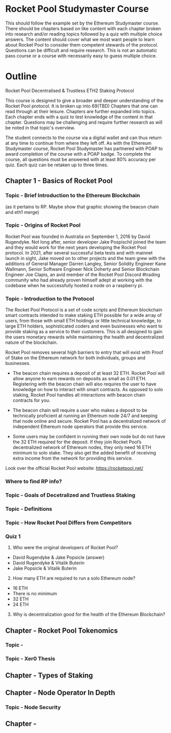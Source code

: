 # Rocket Pool Studymaster Course

This should follow the example set by the Ethereum Studymaster course.
There should be chapters based on like content with each chapter broken into research and/or reading topics followed by a quiz with multiple choice answers.
The content should cover what we most want people to learn about Rocket Pool to consider them competent stewards of the protocol. Questions can be difficult and require research. This is not an automatic pass course or a course with necessarily easy to guess multiple choice.

# Outline
Rocket Pool
Decentralised & Trustless ETH2 Staking Protocol

This course is designed to give a broader and deeper understanding of the Rocket Pool protocol. It is broken up into 69(TBD) Chapters that one can read through at their leisure. Chapters are further expanded into topics. Each chapter ends with a quiz to test knowledge of the content in that chapter. Questions may be challenging and require further research as will be noted in that topic's overview.

The student connects to the course via a digital wallet and can thus return at any time to continue from where they left off. As with the Ethereum Studymaster course, Rocket Pool Studymaster has partnered with POAP to award completion of the course with a POAP badge.  To complete the course, all questions must be answered with at least 80% accuracy per quiz. Each quiz can be retaken up to three times.

## Chapter 1 - Basics of Rocket Pool

### Topic - Brief Introduction to the Ethereum Blockchain
(as it pertains to RP. Maybe show that graphic showing the beacon chain and eth1 merge)

### Topic - Origins of Rocket Pool
Rocket Pool was founded in Australia on September 1, 2016 by David Rugendyke. Not long after, senior developer Jake Pospischil joined the team and they would work for the next years developing the Rocket Pool protocol. In 2021, after several successful beta tests and with mainnet launch in sight, Jake moved on to other projects and the team grew with the additions of General Manager Darren Langley, Senior Solidity Engineer Kane Wallmann, Senior Software Engineer Nick Doherty and Senior Blockchain Engineer Joe Clapis, an avid member of the Rocket Pool Discord #trading community who had already proven himself adept at working with the codebase when he successfully hosted a node on a raspberry pi.

### Topic - Introduction to the Protocol
The Rocket Pool Protocol is a set of code scripts and Ethereum blockchain smart contracts intended to make staking ETH possible for a wide array of users, from those with small ETH holdings or little technical knowledge, to large ETH holders, sophisticated coders and even businesses who want to provide staking as a service to their customers. This is all designed to gain the users monetary rewards while maintaining the health and decentralized nature of the blockchain.

Rocket Pool removes several high barriers to entry that will exist with Proof of Stake on the Ethereum network for both individuals, groups and businesses.

* The beacon chain requires a deposit of at least 32 ETH. Rocket Pool will allow anyone to earn rewards on deposits as small as 0.01 ETH. Registering with the beacon chain will also requires the user to have knowledge on how to interact with smart contracts. As opposed to solo staking, Rocket Pool handles all interactions with beacon chain contracts for you.

* The beacon chain will require a user who makes a deposit to be technically proficient at running an Ethereum node 24/7 and keeping that node online and secure. Rocket Pool has a decentralized network of independent Ethereum node operators that provide this service.

* Some users may be confident in running their own node but do not have the 32 ETH required for the deposit. If they join Rocket Pool’s decentralized network of Ethereum nodes, they only need 16 ETH minimum to solo stake. They also get the added benefit of receiving extra income from the network for providing this service.

Look over the official Rocket Pool website: https://rocketpool.net/

### Where to find RP info?

### Topic - Goals of Decetralized and Trustless Staking
### Topic - Definitions
### Topic - How Rocket Pool Differs from Competitors

### Quiz 1
1. Who were the original developers of Rocket Pool?
  * David Rugendyke & Jake Popsicle (answer)
  * David Rugendyke & Vitalik Buterin
  * Jake Popsicle & Vitalik Buterin
2. How many ETH are required to run a solo Ethereum node?
  * 16 ETH
  * There is no minimum
  * 32 ETH
  * 24 ETH
3. Why is decentralization good for the health of the Ethereum Blockchain?

## Chapter - Rocket Pool Tokenomics
### Topic - 
### Topic - Xer0 Thesis

## Chapter - Types of Staking

## Chapter - Node Operator In Depth

### Topic - Node Security

## Chapter - 

